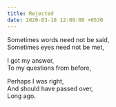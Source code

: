 ```yaml
---
title: Rejected
date: 2020-03-18 12:09:00 +0530
---
```


Sometimes words need not be said,<br>
Sometimes eyes need not be met,<br>

I got my answer,<br>
To my questions from before,<br>

Perhaps I was right,<br>
And should have passed over,<br>
Long ago.
